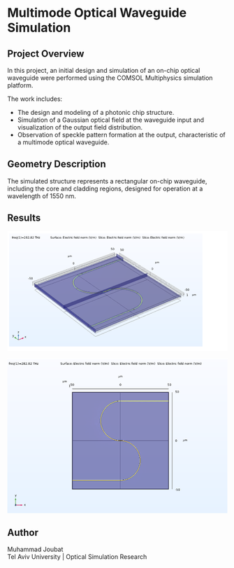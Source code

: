 # Multimode Optical Waveguide Simulation

## Project Overview
In this project, an initial design and simulation of an on-chip optical waveguide were performed using the COMSOL Multiphysics simulation platform.

The work includes:
- The design and modeling of a photonic chip structure.
- Simulation of a Gaussian optical field at the waveguide input and visualization of the output field distribution.
- Observation of speckle pattern formation at the output, characteristic of a multimode optical waveguide.

## Geometry Description
The simulated structure represents a rectangular on-chip waveguide, including the core and cladding regions, designed for operation at a wavelength of 1550 nm.

## Results 
![1](https://github.com/Mohammad-Joubat/Multimode-Optical-Waveguide-Simulation/blob/main/pic1.png)

![1](https://github.com/Mohammad-Joubat/Multimode-Optical-Waveguide-Simulation/blob/main/pic2.png)





## Author
Muhammad Joubat  
Tel Aviv University | Optical Simulation Research
